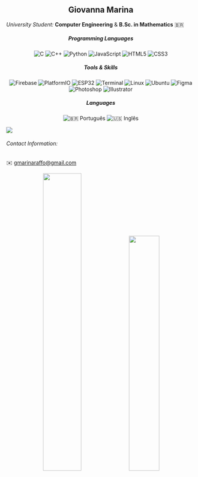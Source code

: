 
<h2 align="center"> Giovanna Marina </h2>

*University Student:* **Computer Engineering** & **B.Sc. in Mathematics** 🇧🇷

<div align="center">

##### Programming Languages

![C](https://img.shields.io/badge/C-%23D3E5FF?style=for-the-badge&logo=c&logoColor=white)
![C++](https://img.shields.io/badge/C++-%2399CCFF?style=for-the-badge&logo=c%2B%2B&logoColor=white)
![Python](https://img.shields.io/badge/Python-%23BFD7ED?style=for-the-badge&logo=python&logoColor=white)
![JavaScript](https://img.shields.io/badge/JavaScript-%23FFF6A1?style=for-the-badge&logo=javascript&logoColor=black)
![HTML5](https://img.shields.io/badge/HTML5-%23FFF0EB?style=for-the-badge&logo=html5&logoColor=E34F26)
![CSS3](https://img.shields.io/badge/CSS3-%23E0E9F8?style=for-the-badge&logo=css3&logoColor=1572B6)

##### Tools & Skills

![Firebase](https://img.shields.io/badge/Firebase-%23FFF3D6?style=for-the-badge&logo=firebase&logoColor=FFCA28)
![PlatformIO](https://img.shields.io/badge/PlatformIO-%23FFE1D0?style=for-the-badge&logo=platformio&logoColor=FF6600)
![ESP32](https://img.shields.io/badge/ESP32-%23D9D9D9?style=for-the-badge&logo=espressif&logoColor=3C3C3C)
![Terminal](https://img.shields.io/badge/Terminal-%23DDEAF6?style=for-the-badge&logo=gnubash&logoColor=white)
![Linux](https://img.shields.io/badge/Linux-%23FFF4C3?style=for-the-badge&logo=linux&logoColor=black)
![Ubuntu](https://img.shields.io/badge/Ubuntu-%23FFE3D3?style=for-the-badge&logo=ubuntu&logoColor=E95420)
![Figma](https://img.shields.io/badge/Figma-%23FFE6E9?style=for-the-badge&logo=figma&logoColor=F24E1E)
![Photoshop](https://img.shields.io/badge/Photoshop-%23DAF1FF?style=for-the-badge&logo=adobephotoshop&logoColor=31A8FF)
![Illustrator](https://img.shields.io/badge/Illustrator-%23FFF0DA?style=for-the-badge&logo=adobeillustrator&logoColor=FF9A00)

##### Languages

![🇧🇷 Português](https://img.shields.io/badge/🇧🇷_Português-Nativo-%23DEFDE0?style=for-the-badge)
![🇺🇸 Inglês](https://img.shields.io/badge/🇺🇸_Inglês-Avançado-%23D6E4FF?style=for-the-badge)

</div>

<img src="https://github-profile-trophy.vercel.app/?username=gmraffo&theme=flat&no-frame=true&margin-w=8" />

</div>

###### Contact Information:

✉️ gmarinaraffo@gmail.com  

<div align="center">

<img src="https://github-readme-stats.vercel.app/api?username=gmraffo&show_icons=true&theme=calm" width="45%"/>
<img src="https://github-readme-stats.vercel.app/api/top-langs/?username=gmraffo&layout=compact&theme=calm" width="40%"/>

</div>



